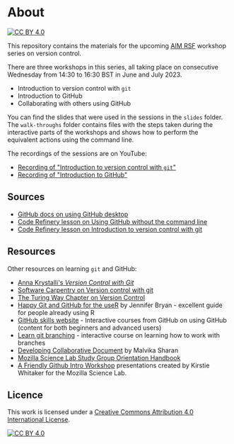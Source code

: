 # About

[![CC BY 4.0][cc-by-shield]][cc-by]

This repository contains the materials for the upcoming [AIM RSF](https://www.turing.ac.uk/research/research-projects/ai-multiple-long-term-conditions-research-support-facility) workshop series on version control.

There are three workshops in this series, all taking place on consecutive Wednesday from 14:30 to 16:30 BST in June and July 2023.
- Introduction to version control with `git`
- Introduction to GitHub
- Collaborating with others using GitHub

You can find the slides that were used in the sessions in the `slides` folder.
The `walk-throughs` folder contains files with the steps taken during the interactive parts of the workshops and shows how to perform the equivalent actions using the command line.

The recordings of the sessions are on YouTube:
- [Recording of "Introduction to version control with `git`"](https://youtu.be/z9-qAGq78qE)
- [Recording of "Introduction to GitHub"](https://youtu.be/9mnKloUiTUc)

## Sources
- [GitHub docs on using GitHub desktop](https://docs.github.com/en/desktop/contributing-and-collaborating-using-github-desktop)
- [Code Refinery lesson on Using GitHub without the command line](https://coderefinery.github.io/github-without-command-line/)
- [Code Refinery lesson on Introduction to version control with git](https://coderefinery.github.io/git-intro/)

## Resources
Other resources on learning `git` and GitHub:
- [Anna Krystalli's *Version Control with Git*](https://annakrystalli.me/rrresearch/06_git.html)
- [Software Carpentry on Version control with git](https://swcarpentry.github.io/git-novice/)
- [The Turing Way Chapter on Version Control](https://the-turing-way.netlify.app/reproducible-research/vcs.html)
- [Happy Git and GitHub for the useR](https://happygitwithr.com/) by Jennifer Bryan - excellent guide for people already using R
- [GitHub skills website](https://skills.github.com/) - Interactive courses from GitHub on using GitHub (content for both beginners and advanced users)
- [Learn git branching](https://learngitbranching.js.org) - interactive course on learning how to work with branches
- [Developing Collaborative Document](https://malvikasharan.github.io/developing_collaborative_document/) by Malvika Sharan
- [Mozilla Science Lab Study Group Orientation Handbook](https://mozillascience.github.io/study-group-orientation/)
- [A Friendly Github Intro Workshop](https://kirstiejane.github.io/friendly-github-intro/) presentations created by Kirstie Whitaker for the Mozilla Science Lab.

## Licence

This work is licensed under a [Creative Commons Attribution 4.0 International License][cc-by].

[![CC BY 4.0][cc-by-image]][cc-by]

[cc-by]: http://creativecommons.org/licenses/by/4.0/
[cc-by-image]: https://i.creativecommons.org/l/by/4.0/88x31.png
[cc-by-shield]: https://img.shields.io/badge/License-CC%20BY%204.0-lightgrey.svg
